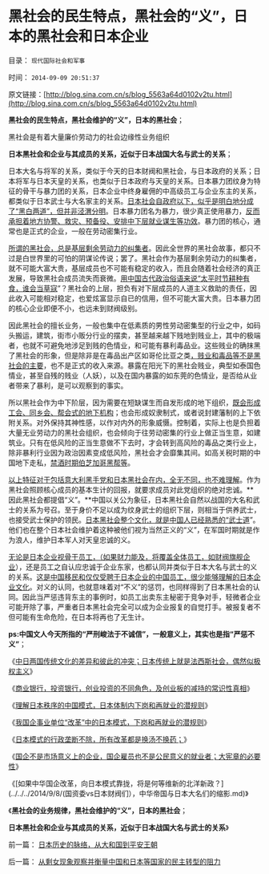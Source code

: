 # 黑社会的民生特点，黑社会的“义”，日本的黑社会和日本企业

目录： `现代国际社会和军事` 

时间： `2014-09-09 20:51:37` 

原文链接：[http://blog.sina.com.cn/s/blog_5563a64d0102v2tu.html](http://blog.sina.com.cn/s/blog_5563a64d0102v2tu.html)

**黑社会的民生特点，黑社会维护的“义”，日本的黑社会**；

黑社会是有着大量廉价劳动力的社会边缘性业务组织

**日本黑社会和企业与其成员的关系，近似于日本战国大名与武士的关系**；

日本大名与将军的关系，类似于今天的日本财阀和黑社会，与日本政府的关系；日本将军与日本天皇的关系，也类似于日本政府与天皇的关系。日本暴力团纹身为特征的骨干与暴力团的关系，日本企业中终身雇佣的中高级员工与企业东主的关系，都类似于日本武士与大名家主的关系。[日本社会自政府以下，似乎是明白地分成了“黑白两道”，但并非泾渭分明](../../../2014/3/31/真实的日本是天皇领导的黑社会.md)。日本暴力团名为暴力，很少真正使用暴力，[反而承担着地方协警、救灾、预备役、安排中下层就业谋生等功效](../../../2012/12/14/“正义的战争”一般都是邪恶的借口.md)。暴力团的核心，通常也是正式的企业，一般在劳动密集行业。

[所谓的黑社会，总是基层剩余劳动力的纠集者](../../../2014/6/11/未经定义的“黑社会，邪教”，帽子可以扣到任何小民头上.md)。因此全世界的黑社会故事，都只不过是白世界里的可怕的阴谋论传说；罢了。黑社会作为基层剩余劳动力的纠集者，就不可能大富大贵，基层成员也不可能有稳定的收入，而且会随着社会经济的真正发展，导致黑社会成员流失而衰微。[用中国古代政治俗语来说“太平时节耕种有食，谁会当草寇](../../../2012/12/3/黑社会在公共约束下脆弱而渐渐无害.md)”？黑社会的上层，担负有对下层成员的人道主义救助的责任，因此收入可能相对稳定，也爱炫富显示自已的信用，但不可能大富大贵。日本暴力团的核心企业即便不小，也远未到财阀级别。

因此黑社会的擅长业务，一般也集中在低素质的男性劳动密集型的行业之中，如码头搬运，建筑，街市小贩分行业的摆卖，甚至越来越下贱地到贱业上，其中的极端者，也就不可避免地涉足到贱的色情业，和可能有暴利毒品业。这些贱业的确抹黑了黑社会的形象，但是除非是在毒品出产区如哥伦比亚之类[，贱业和毒品等不是黑社会的主要](../../../2012/12/1/个体社会抑制了“赌博，吸毒，卖淫”的衍生成本.md)，也不是正式的收入来源。暴露在阳光下的黑社会贱业，典型如泰国色情业，甚至自残的贱业（人妖），以及在国内暴露的如东莞的色情业，是否给从业者带来了暴利，是可以观察到的事实。

所以黑社会作为中下阶层，因为需要在短缺谋生而自发形成的地下组织，[既会形成工会、同乡会、帮会式的地下机构](../../../2013/12/28/农民工的工会，工头，同乡会和黑社会.md)；也会形成奴隶制式，或者说封建藩制的上下依附关系。对外保持其神性感，以作对内外的形象威慑。控制着，实际上也是负担着大量无业劳动力的黑社会组织，也会倾向于往劳动密集的行业上做正当生意，如建筑业。只有在低风险的正当生意做不下去时，才会转到高风险的毒品之类行业上，除非暴利行业因为政治因素变成低风险，黑社会才会靡集其间。如高关税时期的中国地下走私，[禁酒时期伯芝加哥黑帮等](../../../2011/5/19/美国宪法荒唐缔造黑社会黄金时代.md)。

[以上特征对于包括意大利黑手党和日本黑社会在内，全无不同，也不难理解](../../../2011/5/18/法办黑社会.md)。作为黑社会照顾核心成员的基本生计的回报，就要求成员对此党组织的绝对忠诚。**因此黑社会都提倡“义”。**中国以关公为象征，日本黑社会自然以战国的大名和武士的关系为号召。至于身价不足以成为纹身武士的组织下层，则相当于供养武士，也接受武士保护的领民。[日本黑社会整个文化，就是中国人已经熟悉的“武士道](../../../2013/3/13/人道主义和感恩图报是奴隶社会的意识形态.md)”。他们也在整个日本社会维护着这种被他们视为当然正义的“义”，在军国时期就是作为浪人，维护日本军人对天皇忠诚的义。

[无论是日本企业视骨干员工，（如果财力能及，将覆盖全体员工，如财阀旗舰企业](../../../2014/9/4/日本体制内下岗和再就业的潜规则.md)），还是员工之自认应忠诚于企业东家，也都认同并类似于日本大名与武士的义的关系。[这是中国移民和仅仅受聘于日本企业的中国员工，很少能够理解的日本企业文化](../../../2014/9/2/中日两国传统文化的差异和彼此的冲突.md)。对义的认同，也就意味着对“不义”的惩罚，也同样得到了日本黑社会的认同。因此当严惩违背东主的事例时，如员工出卖东主秘密于竞争对手，轻微者企业可能开除了事，严重者日本黑社会完全可以成为企业报复的自觉打手。被报复者不但可能有生命危险，在日本将再也了无生计。

**ps:中国文人今天所指的“严刑峻法于不诚信”，一般意义上，其实也是指“严惩不义”**；

《[中日两国传统文化的差异和彼此的冲突；日本传统上就是法西斯社会，偶然似极权主义](../../../2014/9/2/中日两国传统文化的差异和彼此的冲突.md)》

《[商业银行，投资银行，创业投资的不同角色，及创业板的减持的常识性真相](../../../2014/9/3/日本金融浮现“中国病”，彰显日本金融垄断和财阀经济的现实；.md)》

《[理解日本秩序的中国模式，日本体制内下岗和再就业的潜规则](../../../2014/9/4/日本体制内下岗和再就业的潜规则.md)》

《[我国企事业单位“改革”中的日本模式，下岗和再就业的潜规则](../../../2014/9/5/我国企事业单位“改革”中的日本模式，下岗和再就业的潜规则.md)》

《[日本模式的行政垄断不除，所有改革都是换汤不换药；](../../../2014/9/6/日本模式的行政垄断不除，所有改革都是换汤不换药.md)》

《[国企不是市场意义上的企业，国企雇员也不是公民意义的就业者；大宪章的必要性](../../../2014/9/7/为什么大宪章是任何改革成功的最核心要素？.md)》

《[如果中华国企改革，向日本模式靠拢，将是何等维新的北洋新政？](../../../2014/9/8/(国资委vs日本财阀们），中华帝国与日本大名们的缩影.md)》

《**黑社会的业务规律，黑社会维护的“义”，日本的黑社会**；

**日本黑社会和企业与其成员的关系，近似于日本战国大名与武士的关系**》

前一篇： [日本历史的脉络，从大和国到平安王朝](../../../2014/9/16/日本历史的脉络，从大和国到平安王朝.md)

后一篇： [从剩女现象观察并衡量中国和日本等国家的民主转型的阻力](../../../2014/9/8/从剩女现象观察并衡量中国和日本等国家的民主转型的阻力.md)

